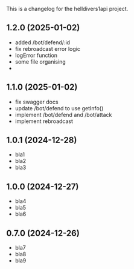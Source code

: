 This is a changelog for the helldivers1api project.

## 1.2.0 (2025-01-02)

-   added /bot/defend/:id
-   fix rebroadcast error logic
-   logError function
-   some file organising
-

## 1.1.0 (2025-01-02)

-   fix swagger docs
-   update /bot/defend to use getInfo()
-   implement /bot/defend and /bot/attack
-   implement rebroadcast

## 1.0.1 (2024-12-28)

-   bla1
-   bla2
-   bla3

## 1.0.0 (2024-12-27)

-   bla4
-   bla5
-   bla6

## 0.7.0 (2024-12-26)

-   bla7
-   bla8
-   bla9
